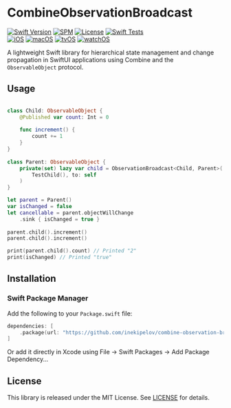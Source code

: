 # CombineObservationBroadcast

[![Swift Version](https://img.shields.io/badge/Swift-5.5+-orange.svg)](https://swift.org/)
[![SPM](https://img.shields.io/badge/SPM-compatible-brightgreen.svg)](https://swift.org/package-manager/)
[![License](https://img.shields.io/badge/license-MIT-blue.svg)](LICENSE)
[![Swift Tests](https://github.com/inekipelov/combine-observation-broadcast/actions/workflows/swift.yml/badge.svg)](https://github.com/inekipelov/combine-observation-broadcast/actions/workflows/swift.yml)  
[![iOS](https://img.shields.io/badge/iOS-13.0+-blue.svg)](https://developer.apple.com/ios/)
[![macOS](https://img.shields.io/badge/macOS-10.15+-white.svg)](https://developer.apple.com/macos/)
[![tvOS](https://img.shields.io/badge/tvOS-13.0+-black.svg)](https://developer.apple.com/tvos/)
[![watchOS](https://img.shields.io/badge/watchOS-6.0+-orange.svg)](https://developer.apple.com/watchos/)

A lightweight Swift library for hierarchical state management and change propagation in SwiftUI applications using Combine and the `ObservableObject` protocol.

## Usage

```swift

class Child: ObservableObject {
    @Published var count: Int = 0
    
    func increment() {
        count += 1
    }
}
    
class Parent: ObservableObject {
    private(set) lazy var child = ObservationBroadcast<Child, Parent>(
        TestChild(), to: self
    )
}

let parent = Parent()
var isChanged = false
let cancellable = parent.objectWillChange
    .sink { isChanged = true }
    
parent.child().increment()
parent.child().increment()

print(parent.child().count) // Printed "2"
print(isChanged) // Printed "true"

```

## Installation

### Swift Package Manager

Add the following to your `Package.swift` file:

```swift
dependencies: [
    .package(url: "https://github.com/inekipelov/combine-observation-broadcast.git", from: "0.3.0")
]
```

Or add it directly in Xcode using File → Swift Packages → Add Package Dependency...

## License

This library is released under the MIT License. See [LICENSE](LICENSE) for details.
